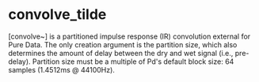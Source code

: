 # convolve_tilde

[convolve~] is a partitioned impulse response (IR) convolution external for Pure Data. The only creation argument is the partition size, which also determines the amount of delay between the dry and wet signal (i.e., pre-delay). Partition size must be a multiple of Pd's default block size: 64 samples (1.4512ms @ 44100Hz).
